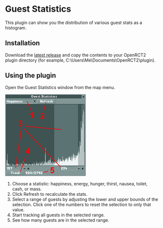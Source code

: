 # Guest Statistics

This plugin can show you the distribution of various guest stats as a histogram.

## Installation

Download the [latest release](https://github.com/kendfrey/openrct2-guest-statistics/releases/latest) and copy the contents to your OpenRCT2 plugin directory (for example, C:\Users\Me\Documents\OpenRCT2\plugin).

## Using the plugin

Open the Guest Statistics window from the map menu.

![screenshot](https://raw.githubusercontent.com/kendfrey/openrct2-guest-statistics/master/screenshot.png)

1. Choose a statistic: happiness, energy, hunger, thirst, nausea, toilet, cash, or mass.
2. Click Refresh to recalculate the stats.
3. Select a range of guests by adjusting the lower and upper bounds of the selection. Click one of the numbers to reset the selection to only that value.
4. Start tracking all guests in the selected range.
5. See how many guests are in the selected range.